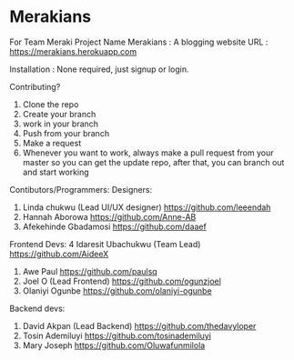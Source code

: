 # Merakians
For Team Meraki
Project Name
Merakians : A blogging website
URL : https://merakians.herokuapp.com

Installation : 
None required, just signup or login.

Contributing?
1. Clone the repo
2. Create your branch
3. work in your branch
4. Push from your branch
5. Make a request
6. Whenever you want to work, always make a pull request from your master so you can get the update repo, after that, 
you can branch out and start working

Contibutors/Programmers:
 Designers:
1. Linda chukwu (Lead UI/UX designer) https://github.com/leeendah 
2. Hannah Aborowa https://github.com/Anne-AB
3. Afekehinde Gbadamosi https://github.com/daaef

Frontend Devs:
4 Idaresit Ubachukwu (Team Lead) https://github.com/AideeX
1. Awe Paul https://github.com/paulsq
2. Joel O (Lead Frontend) https://github.com/ogunzjoel
3. Olaniyi Ogunbe https://github.com/olaniyi-ogunbe

Backend devs:
1. David Akpan (Lead Backend) https://github.com/thedavyloper
2. Tosin Ademiluyi https://github.com/tosinademiluyi
3. Mary Joseph https://github.com/Oluwafunmilola

